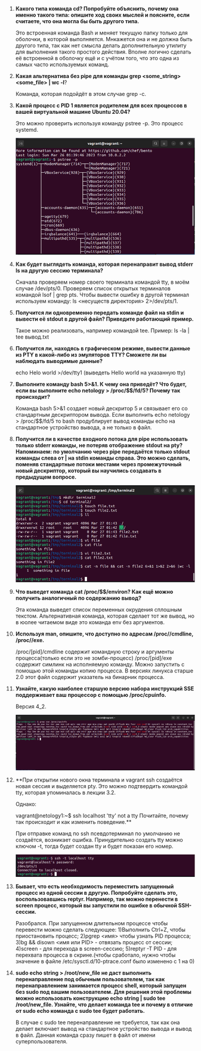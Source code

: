 1. **Какого типа команда cd? Попробуйте объяснить, почему она именно такого типа: опишите ход своих мыслей и поясните, если считаете, что она могла бы      быть    другого типа.**

   Это встроенная команда Bash и меняет текущую папку только для оболочки, в которой выполняется. Мнкажется она и не должна быть другого типа, так как      нет смысла делать дополнительную утилиту для выполнения такого простого действия. Вполне логично сделать её встроенной в оболочку ещё и с учётом того,    что это одна из самых часто используемых команд.

2. **Какая альтернатива без pipe для команды grep <some_string> <some_file> | wc -l**?
   
   Команда, которая подойдёт в этом случае grep <some string> <some file> -c.
  
3. **Какой процесс с PID 1 является родителем для всех процессов в вашей виртуальной машине Ubuntu 20.04?**
    
   Это можно проверить используя команду pstree -p. Это процесс systemd.
   
   ![terminal 2-3](/terminal2-3.png)
  
4. **Как будет выглядеть команда, которая перенаправит вывод stderr ls на другую сессию терминала?**
  
   Сначала проверяем номер своего терминала командой tty, в моём случае /dev/pts/0.
   Проверяем список открытых терминалов командой lsof | grep pts.
   Чтобы вывести ошибку в другой терминал используем команду: ls <несуществ директория> 2>/dev/pts/1.
   
5. **Получится ли одновременно передать команде файл на stdin и вывести её stdout в другой файл? Приведите работающий пример.**
   
   Такое можно реализовать, например командой tee. Пример: ls -la | tee вывод.txt 
   
6. **Получится ли, находясь в графическом режиме, вывести данные из PTY в какой-либо из эмуляторов TTY? Сможете ли вы наблюдать выводимые данные?**
   
   echo Helo world >/dev/tty1 (выведеть Hello world на указанную tty)
   
7. **Выполните команду bash 5>&1. К чему она приведёт? Что будет, если вы выполните echo netology > /proc/$$/fd/5? Почему так происходит?**
  
   Команда bash 5>&1 создает новый дескритор 5 и связывает его со стандартным дескриптором вывода. Если выполнить echo netology > /proc/$$/fd/5 то            bash продублирует вывод команды echo на стандартное устройство вывода, а не только в файл.
  
8. **Получится ли в качестве входного потока для pipe использовать только stderr команды, не потеряв отображение stdout на pty?
   Напоминаем: по умолчанию через pipe передаётся только stdout команды слева от | на stdin команды справа. Это можно сделать, поменяв стандартные потоки    местами через промежуточный новый дескриптор, который вы научились создавать в предыдущем вопросе.**
   
   ![terminal 2-8](/terminal2-8.png)
   
9. **Что выведет команда cat /proc/$$/environ? Как ещё можно получить аналогичный по содержанию вывод?**
  
   Эта команда выведет список переменных окрудения сплошным текстом. Альтернативная команда, которая сделает тот же вывод, но в юолее читаемом виде это        команда env без аргументов.
  
10. **Используя man, опишите, что доступно по адресам /proc/<PID>/cmdline, /proc/<PID>/exe.**
  
    /proc/[pid]/cmdline содержит командную строку и аргументы процесса(только если это не зомби-процесс) 
    /proc/[pid]/exe содержит симлинк на исполняемую команду. Можно запустить с помощью этой команды копию процесса. В версиях линукса старше 2.0 этот           файл содержит указатель на бинарник процесса.
  
11. **Узнайте, какую наиболее старшую версию набора инструкций SSE поддерживает ваш процессор с помощью /proc/cpuinfo.**
  
    Версия 4_2.
   
    ![terminal 2-11](/terminel2-11.png)
  
12. **При открытии нового окна терминала и vagrant ssh создаётся новая сессия и выделяется pty.
    Это можно подтвердить командой tty, которая упоминалась в лекции 3.2.

    Однако:

    vagrant@netology1:~$ ssh localhost 'tty'
    not a tty
    Почитайте, почему так происходит и как изменить поведение.**
  
    При отправке команд по ssh псевдотерминал по умолчанию не создаётся, возникает ошибка. Принудительно создать tty можно ключом -t, тогда будет создан     tty и будет показан его номер.
   
    ![terminal 2-12](/terminal2-12.png)
   
 13. **Бывает, что есть необходимость переместить запущенный процесс из одной сессии в другую. Попробуйте сделать это, воспользовавшись reptyr. Например,        так можно перенести в screen процесс, который вы запустили по ошибке в обычной SSH-сессии.**
   
     Разобрался. При запущенном длительном процессе чтобы перевести можно сделать следующее:
     1)Выполнить Ctrl+Z, чтобы приостановить процесс;
     2)pgrep <имя> чтобы узнать PID процесса;
     3)bg && disown <имя или PID> - отвязать процесс от сессии;
     4)screen - для перехода в screen-сессию;
     5)reptyr -T PID - для перехвата процесса в скрине.(чтобы сработало, нужно чтобы значение в файле /etc/sysctl.d/10-ptrace.conf было изменено с 1 на       0)
   
 14. **sudo echo string > /root/new_file не даст выполнить перенаправление под обычным пользователем, так как перенаправлением занимается процесс shell,        который запущен без sudo под вашим пользователем. Для решения этой проблемы можно использовать конструкцию echo string | sudo tee /root/new_file.        Узнайте, что делает команда tee и почему в отличие от sudo echo команда с sudo tee будет работать.**
  
     В случае с sudo tee перенаправление не требуется, так как она делает включает вывод на стандартное устройство вывода и вывод в файл. Данная команда      сразу пишет в файл от имени суперпользователя.
